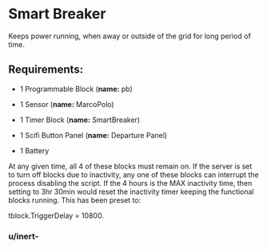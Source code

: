 # Smart Breaker
 Keeps power running, when away or outside of the grid for long period of time.
 
 ## Requirements:
 - 1 Programmable Block (**name:** pb)
 
 - 1 Sensor (**name:** MarcoPolo)
 
 - 1 Timer Block (**name:** SmartBreaker)

 - 1 Scifi Button Panel (**name:** Departure Panel)
 
 - 1 Battery
 
At any given time, all 4 of these blocks must remain on. If the server is set to turn off blocks due to inactivity, any one of these blocks can interrupt the process
disabling the script. If the 4 hours is the MAX inactivity time, then setting to 3hr 30min would reset the inactivity timer keeping the functional blocks running. This
has been preset to:

tblock.TriggerDelay = 10800.

### u/inert-

